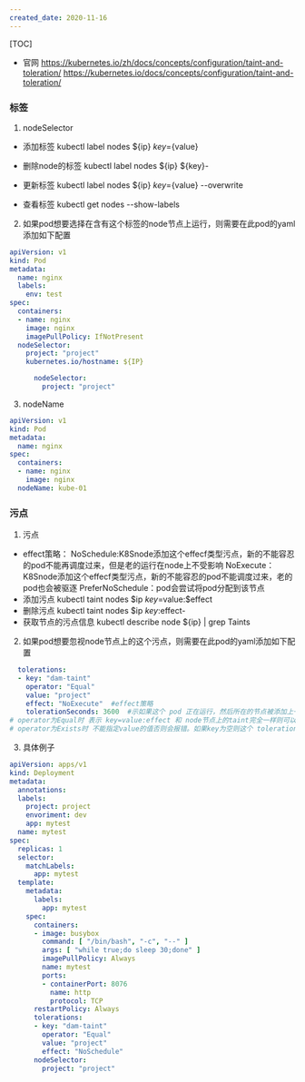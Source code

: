 ```yaml
---
created_date: 2020-11-16
---
```


[TOC]

- 官网
 https://kubernetes.io/zh/docs/concepts/configuration/taint-and-toleration/
 https://kubernetes.io/docs/concepts/configuration/taint-and-toleration/

### 标签 
1. nodeSelector
- 添加标签
kubectl label nodes ${ip} ${key}=${value}
- 删除node的标签
kubectl label nodes ${ip} ${key}- 
- 更新标签
kubectl label nodes ${ip} ${key}=${value} --overwrite

- 查看标签
kubectl get nodes --show-labels
2. 如果pod想要选择在含有这个标签的node节点上运行，则需要在此pod的yaml添加如下配置

```yaml
apiVersion: v1
kind: Pod
metadata:
  name: nginx
  labels:
    env: test
spec:
  containers:
  - name: nginx
    image: nginx
    imagePullPolicy: IfNotPresent
  nodeSelector:
    project: "project"
    kubernetes.io/hostname: ${IP}
```

```yaml deployment
      nodeSelector:
        project: "project"
```
3. nodeName
```yaml
apiVersion: v1
kind: Pod
metadata:
  name: nginx
spec:
  containers:
  - name: nginx
    image: nginx
  nodeName: kube-01
```

### 污点
1. 污点
- effect策略：
  NoSchedule:K8Snode添加这个effecf类型污点，新的不能容忍的pod不能再调度过来，但是老的运行在node上不受影响
  NoExecute：K8Snode添加这个effecf类型污点，新的不能容忍的pod不能调度过来，老的pod也会被驱逐
  PreferNoSchedule：pod会尝试将pod分配到该节点
- 添加污点
kubectl taint nodes $ip $key=$value:$effect
- 删除污点
kubectl taint nodes $ip $key:$effect-
- 获取节点的污点信息
kubectl describe node ${ip} | grep Taints

2. 如果pod想要忽视node节点上的这个污点，则需要在此pod的yaml添加如下配置
```yaml
  tolerations:
  - key: "dam-taint" 
    operator: "Equal"
    value: "project"
    effect: "NoExecute"  #effect策略
    tolerationSeconds: 3600  #示如果这个 pod 正在运行，然后所在的节点被添加上一个taint，那么 pod 还将继续在节点上运行 3600 秒。只有effect: "NoExecute"才能设置，否则报错。
# operator为Equal时 表示 key=value:effect 和 node节点上的taint完全一样则可以容忍这个污点。 
# operator为Exists时 不能指定value的值否则会报错。如果key为空则这个 toleration 能容忍任意 taint；如果effect 为空，则 key 值与之相同的相匹配 taint 的 effect 可以是任意值。
```
3. 具体例子
```yaml
apiVersion: apps/v1
kind: Deployment
metadata:
  annotations:
  labels:
    project: project
    envoriment: dev
    app: mytest
  name: mytest
spec:
  replicas: 1
  selector:
    matchLabels:
      app: mytest
  template:
    metadata:
      labels:
        app: mytest
    spec:
      containers:
      - image: busybox
        command: [ "/bin/bash", "-c", "--" ]
        args: [ "while true;do sleep 30;done" ]
        imagePullPolicy: Always
        name: mytest
        ports:
        - containerPort: 8076
          name: http
          protocol: TCP
      restartPolicy: Always
      tolerations:
      - key: "dam-taint"
        operator: "Equal"
        value: "project"
        effect: "NoSchedule"
      nodeSelector:
        project: "project"
```